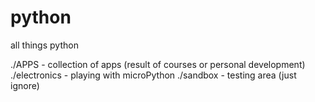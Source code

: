 # python
all things python

./APPS - collection of apps (result of courses or personal development)
./electronics - playing with microPython
./sandbox - testing area (just ignore)
